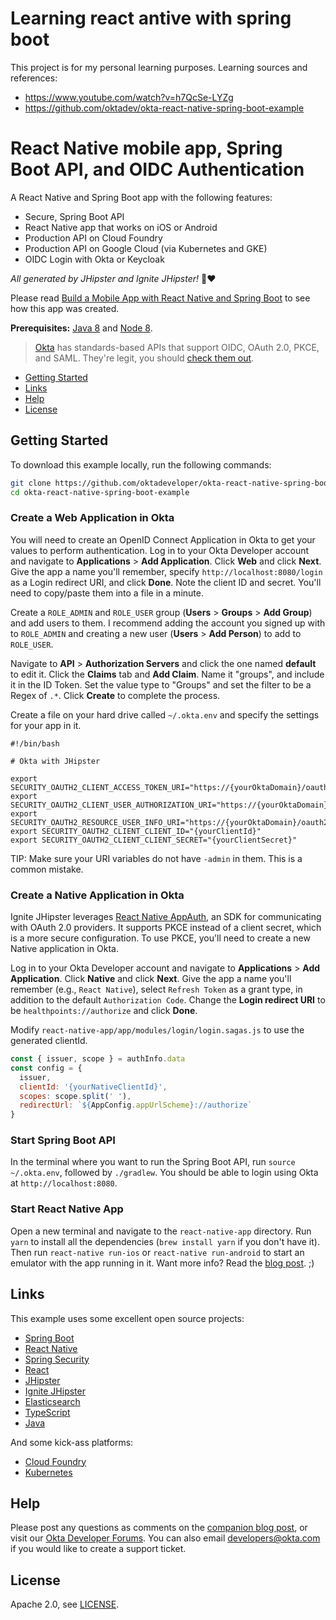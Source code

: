 # Learning react antive with spring boot
This project is for my personal learning purposes.
Learning sources and references:
- https://www.youtube.com/watch?v=h7QcSe-LYZg
- https://github.com/oktadev/okta-react-native-spring-boot-example

# React Native mobile app, Spring Boot API, and OIDC Authentication
 
A React Native and Spring Boot app with the following features:

* Secure, Spring Boot API
* React Native app that works on iOS or Android
* Production API on Cloud Foundry
* Production API on Google Cloud (via Kubernetes and GKE)
* OIDC Login with Okta or Keycloak

_All generated by JHipster and Ignite JHipster!_ 👏❤️

Please read [Build a Mobile App with React Native and Spring Boot](https://developer.okta.com/blog/2018/10/10/react-native-spring-boot-mobile-app) to see how this app was created.

**Prerequisites:** [Java 8](http://www.oracle.com/technetwork/java/javase/downloads/jdk8-downloads-2133151.html) and [Node 8](https://nodejs.org).

> [Okta](https://developer.okta.com/) has standards-based APIs that support OIDC, OAuth 2.0, PKCE, and SAML. They're legit, you should [check them out](https://developer.okta.com/reference/).

* [Getting Started](#getting-started)
* [Links](#links)
* [Help](#help)
* [License](#license)

## Getting Started

To download this example locally, run the following commands:

```bash
git clone https://github.com/oktadeveloper/okta-react-native-spring-boot-example.git
cd okta-react-native-spring-boot-example
```

### Create a Web Application in Okta

You will need to create an OpenID Connect Application in Okta to get your values to perform authentication. 
Log in to your Okta Developer account and navigate to **Applications** > **Add Application**. Click **Web** and click **Next**. Give the app a name you'll remember, specify `http://localhost:8080/login` as a Login redirect URI, and click **Done**. Note the client ID and secret. You'll need to copy/paste them into a file in a minute.

Create a `ROLE_ADMIN` and `ROLE_USER` group (**Users** > **Groups** > **Add Group**) and add users to them. I recommend adding the account you signed up with to `ROLE_ADMIN` and creating a new user (**Users** > **Add Person**) to add to `ROLE_USER`.

Navigate to **API** > **Authorization Servers** and click the one named **default** to edit it. Click the **Claims** tab and **Add Claim**. Name it "groups", and include it in the ID Token. Set the value type to "Groups" and set the filter to be a Regex of `.*`. Click **Create** to complete the process.

Create a file on your hard drive called `~/.okta.env` and specify the settings for your app in it.

```
#!/bin/bash

# Okta with JHipster

export SECURITY_OAUTH2_CLIENT_ACCESS_TOKEN_URI="https://{yourOktaDomain}/oauth2/default/v1/token"
export SECURITY_OAUTH2_CLIENT_USER_AUTHORIZATION_URI="https://{yourOktaDomain}/oauth2/default/v1/authorize"
export SECURITY_OAUTH2_RESOURCE_USER_INFO_URI="https://{yourOktaDomain}/oauth2/default/v1/userinfo"
export SECURITY_OAUTH2_CLIENT_CLIENT_ID="{yourClientId}"
export SECURITY_OAUTH2_CLIENT_CLIENT_SECRET="{yourClientSecret}"
```

TIP: Make sure your URI variables do not have `-admin` in them. This is a common mistake.

### Create a Native Application in Okta

Ignite JHipster leverages [React Native AppAuth](https://github.com/FormidableLabs/react-native-app-auth), an SDK for communicating with OAuth 2.0 providers. It supports PKCE instead of a client secret, which is a more secure configuration. To use PKCE, you'll need to create a new Native application in Okta.

Log in to your Okta Developer account and navigate to **Applications** > **Add Application**. Click **Native** and click **Next**. Give the app a name you'll remember (e.g., `React Native`), select `Refresh Token` as a grant type, in addition to the default `Authorization Code`. Change the **Login redirect URI** to be `healthpoints://authorize` and click **Done**.

Modify `react-native-app/app/modules/login/login.sagas.js` to use the generated clientId.

```js
const { issuer, scope } = authInfo.data
const config = {
  issuer,
  clientId: '{yourNativeClientId}',
  scopes: scope.split(' '),
  redirectUrl: `${AppConfig.appUrlScheme}://authorize`
}
```

### Start Spring Boot API 

In the terminal where you want to run the Spring Boot API, run `source ~/.okta.env`, followed by `./gradlew`. You should be able to login using Okta at `http://localhost:8080`.

### Start React Native App

Open a new terminal and navigate to the `react-native-app` directory. Run `yarn` to install all the dependencies (`brew install yarn` if you don't have it). Then run `react-native run-ios` or `react-native run-android` to start an emulator with the app running in it. Want more info? Read the [blog post](https://developer.okta.com/blog/2018/10/10/react-native-spring-boot-mobile-app). ;)

## Links

This example uses some excellent open source projects:

* [Spring Boot](https://spring.io/projects/spring-boot)
* [React Native](https://facebook.github.io/react-native/)
* [Spring Security](https://spring.io/projects/spring-security)
* [React](https://reactjs.org/)
* [JHipster](https://www.jhipster.tech/)
* [Ignite JHipster](https://github.com/ruddell/ignite-jhipster)
* [Elasticsearch](https://www.elastic.co/products/elasticsearch)
* [TypeScript](https://www.typescriptlang.org/)
* [Java](https://openjdk.java.net/)

And some kick-ass platforms:

* [Cloud Foundry](https://www.cloudfoundry.org/)
* [Kubernetes](https://kubernetes.io/)

## Help

Please post any questions as comments on the [companion blog post](https://developer.okta.com/blog/2018/10/10/react-native-spring-boot-mobile-app), or visit our [Okta Developer Forums](https://devforum.okta.com/). You can also email developers@okta.com if you would like to create a support ticket.

## License

Apache 2.0, see [LICENSE](LICENSE).
